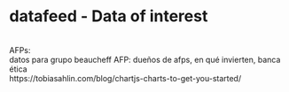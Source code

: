 # datafeed - Data of interest

<br>
AFPs:
<br>
datos para grupo beaucheff AFP: dueños de afps, en qué invierten, banca ética
<br>
https://tobiasahlin.com/blog/chartjs-charts-to-get-you-started/
